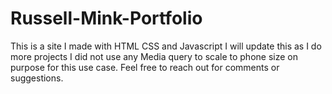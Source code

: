 # Russell-Mink-Portfolio
This is a site I made with HTML CSS and Javascript
I will update this as I do more projects
I did not use any Media query to scale to phone size on purpose for this use case.
Feel free to reach out for comments or suggestions.

